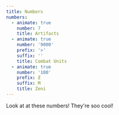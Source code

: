 ```yaml
---
title: Numbers
numbers:
  - animate: true
    number: 7
    title: Artifacts
  - animate: true
    number: '9000'
    prefix: '>'
    suffix: ''
    title: Combat Units
  - animate: true
    number: '100'
    prefix: Ƶ
    suffix: M
    title: Zeni
---
```

Look at at these numbers! They're soo cool!
